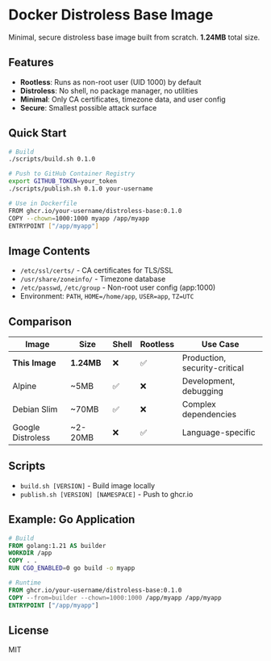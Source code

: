 # Docker Distroless Base Image

Minimal, secure distroless base image built from scratch. **1.24MB** total size.

## Features

- **Rootless**: Runs as non-root user (UID 1000) by default
- **Distroless**: No shell, no package manager, no utilities
- **Minimal**: Only CA certificates, timezone data, and user config
- **Secure**: Smallest possible attack surface

## Quick Start

```bash
# Build
./scripts/build.sh 0.1.0

# Push to GitHub Container Registry
export GITHUB_TOKEN=your_token
./scripts/publish.sh 0.1.0 your-username

# Use in Dockerfile
FROM ghcr.io/your-username/distroless-base:0.1.0
COPY --chown=1000:1000 myapp /app/myapp
ENTRYPOINT ["/app/myapp"]
```

## Image Contents

- `/etc/ssl/certs/` - CA certificates for TLS/SSL
- `/usr/share/zoneinfo/` - Timezone database
- `/etc/passwd`, `/etc/group` - Non-root user config (app:1000)
- Environment: `PATH`, `HOME=/home/app`, `USER=app`, `TZ=UTC`

## Comparison

| Image | Size | Shell | Rootless | Use Case |
|-------|------|-------|----------|----------|
| **This Image** | **1.24MB** | ❌ | ✅ | Production, security-critical |
| Alpine | ~5MB | ✅ | ❌ | Development, debugging |
| Debian Slim | ~70MB | ✅ | ❌ | Complex dependencies |
| Google Distroless | ~2-20MB | ❌ | ✅ | Language-specific |

## Scripts

- `build.sh [VERSION]` - Build image locally
- `publish.sh [VERSION] [NAMESPACE]` - Push to ghcr.io

## Example: Go Application

```dockerfile
# Build
FROM golang:1.21 AS builder
WORKDIR /app
COPY . .
RUN CGO_ENABLED=0 go build -o myapp

# Runtime
FROM ghcr.io/your-username/distroless-base:0.1.0
COPY --from=builder --chown=1000:1000 /app/myapp /app/myapp
ENTRYPOINT ["/app/myapp"]
```

## License

MIT